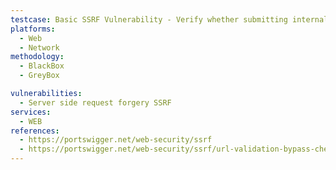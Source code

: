 ```yaml
---
testcase: Basic SSRF Vulnerability - Verify whether submitting internal IPs or loopback addresses (e.g., 127.0.0.1, localhost, 192.168.*.*) to the Web (HTTP/HTTPS) service causes it to connect to internal network resources
platforms: 
  - Web
  - Network
methodology: 
  - BlackBox
  - GreyBox

vulnerabilities:
  - Server side request forgery SSRF
services:
  - WEB
references:
  - https://portswigger.net/web-security/ssrf
  - https://portswigger.net/web-security/ssrf/url-validation-bypass-cheat-sheet
---
```


